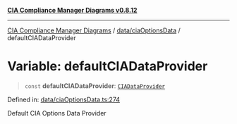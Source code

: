 [**CIA Compliance Manager Diagrams v0.8.12**](../../../README.md)

***

[CIA Compliance Manager Diagrams](../../../modules.md) / [data/ciaOptionsData](../README.md) / defaultCIADataProvider

# Variable: defaultCIADataProvider

> `const` **defaultCIADataProvider**: [`CIADataProvider`](../../../types/interfaces/CIADataProvider.md)

Defined in: [data/ciaOptionsData.ts:274](https://github.com/Hack23/cia-compliance-manager/blob/e7811142a771ec75716a7ce3a0d60f18cb91cd06/src/data/ciaOptionsData.ts#L274)

Default CIA Options Data Provider
